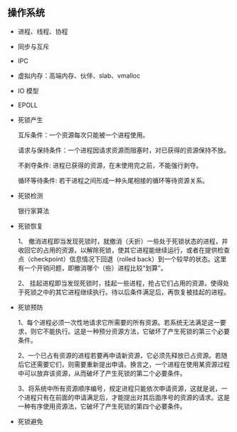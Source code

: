 ## 操作系统

- 进程、线程、协程

- 同步与互斥

- IPC

- 虚拟内存：高端内存、伙伴、slab、vmalloc

- IO 模型
- EPOLL

- 死锁产生

    互斥条件：一个资源每次只能被一个进程使用。

    请求与保持条件：一个进程因请求资源而阻塞时，对已获得的资源保持不放。

    不剥夺条件: 进程已获得的资源，在末使用完之前，不能强行剥夺。

    循环等待条件: 若干进程之间形成一种头尾相接的循环等待资源关系。

- 死锁检测

    银行家算法

- 死锁恢复

    1、 撤消进程即当发现死锁时，就撤消（夭折）一些处于死锁状态的进程，并收回它的占用的资源，以解除死锁，使其它进程能继续运行，或者在提供检查点（checkpoint）信息情况下回退（rolled back）到一个较早的状态。这里有一个开销问题，即撤消哪个（些）进程比较“划算”。

    2、 挂起进程即当发现死锁时，挂起一些进程，抢占它们占用的资源，使得处于死锁之中的其它进程继续执行。待以后条件满足后，再恢复被挂起的进程。

- 死锁预防

    1、每个进程必须一次性地请求它所需要的所有资源。若系统无法满足这一要求，则它不能执行。这是一种预分资源方法，它破坏了产生死锁的第三个必要条件。

    2、一个已占有资源的进程若要再申请新资源，它必须先释放已占资源。若随后它还需要它们，则需要重新提出申请。换言之，一个进程在使用某资源过程中可以放弃该资源，从而破坏了产生死锁的第二个必要条件。

    3、将系统中所有资源顺序编号，规定进程只能依次申请资源，这就是说，一个进程只有在前面的申请满足后，才能提出对其后面序号的资源的请求。这是一种有序使用资源法，它破坏了产生死锁的第四个必要条件。

- 死锁避免
